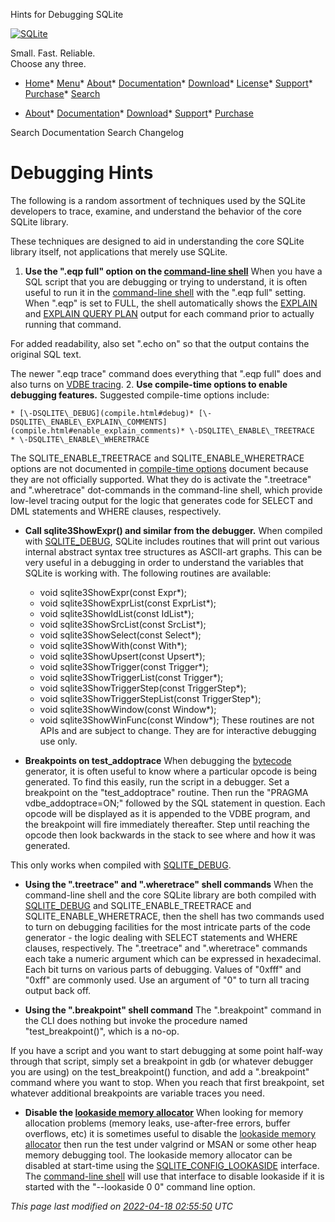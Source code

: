 




Hints for Debugging SQLite




[![SQLite](images/sqlite370_banner.gif)](index.html)


Small. Fast. Reliable.  
Choose any three.


* [Home](index.html)* [Menu](javascript:void(0))* [About](about.html)* [Documentation](docs.html)* [Download](download.html)* [License](copyright.html)* [Support](support.html)* [Purchase](prosupport.html)* [Search](javascript:void(0))




* [About](about.html)* [Documentation](docs.html)* [Download](download.html)* [Support](support.html)* [Purchase](prosupport.html)






Search Documentation
Search Changelog







# Debugging Hints



The following is a random assortment of techniques used by the
SQLite developers to trace, examine, and understand the behavior of the
core SQLite library.


These techniques are designed to aid in understanding the
core SQLite library itself, not applications that merely use SQLite.

1. **Use the ".eqp full" option on the [command\-line shell](cli.html)**
When you have a SQL script that you are debugging or trying
to understand, it is often useful to run it in the [command\-line shell](cli.html)
with the ".eqp full" setting. When ".eqp" is set to FULL, the shell
automatically shows the [EXPLAIN](lang_explain.html) and [EXPLAIN QUERY PLAN](eqp.html) output for
each command prior to actually running that command.

For added readability, also set ".echo on" so that the output contains
the original SQL text.

The newer ".eqp trace" command does everything that ".eqp full" does
and also turns on [VDBE tracing](pragma.html#pragma_vdbe_trace).
2. **Use compile\-time options to enable debugging features.**
Suggested compile\-time options include:

	* [\-DSQLITE\_DEBUG](compile.html#debug)* [\-DSQLITE\_ENABLE\_EXPLAIN\_COMMENTS](compile.html#enable_explain_comments)* \-DSQLITE\_ENABLE\_TREETRACE
	* \-DSQLITE\_ENABLE\_WHERETRACE
The SQLITE\_ENABLE\_TREETRACE and SQLITE\_ENABLE\_WHERETRACE options
are not documented in [compile\-time options](compile.html) document because they
are not officially supported. What they do is activate the
".treetrace" and ".wheretrace" dot\-commands in the command\-line
shell, which provide low\-level tracing output for the logic that
generates code for SELECT and DML statements and WHERE clauses, respectively.

- **Call sqlite3ShowExpr() and similar from the debugger.**
When compiled with [SQLITE\_DEBUG](compile.html#debug), SQLite includes routines that will
print out various internal abstract syntax tree structures as ASCII\-art graphs.
This can be very useful in a debugging in order to understand the variables
that SQLite is working with. The following routines are available:


	* void sqlite3ShowExpr(const Expr\*);
	* void sqlite3ShowExprList(const ExprList\*);
	* void sqlite3ShowIdList(const IdList\*);
	* void sqlite3ShowSrcList(const SrcList\*);
	* void sqlite3ShowSelect(const Select\*);
	* void sqlite3ShowWith(const With\*);
	* void sqlite3ShowUpsert(const Upsert\*);
	* void sqlite3ShowTrigger(const Trigger\*);
	* void sqlite3ShowTriggerList(const Trigger\*);
	* void sqlite3ShowTriggerStep(const TriggerStep\*);
	* void sqlite3ShowTriggerStepList(const TriggerStep\*);
	* void sqlite3ShowWindow(const Window\*);
	* void sqlite3ShowWinFunc(const Window\*);
These routines are not APIs and are subject to change. They are
for interactive debugging use only.

- **Breakpoints on test\_addoptrace**
When debugging the [bytecode](opcode.html) generator, it is often useful to know
where a particular opcode is being generated. To find this easily,
run the script in a debugger. Set a breakpoint on the "test\_addoptrace"
routine. Then run the "PRAGMA vdbe\_addoptrace\=ON;" followed by the
SQL statement in question. Each opcode will be displayed as it is
appended to the VDBE program, and the breakpoint will fire immediately
thereafter. Step until reaching the opcode then look backwards
in the stack to see where and how it was generated.

This only works when compiled with [SQLITE\_DEBUG](compile.html#debug).

- **Using the ".treetrace" and ".wheretrace" shell commands**
When the command\-line shell and the core SQLite library are
both compiled with [SQLITE\_DEBUG](compile.html#debug) and
SQLITE\_ENABLE\_TREETRACE and SQLITE\_ENABLE\_WHERETRACE, then the
shell has two commands used to turn on debugging facilities for the
most intricate parts of the code generator \- the logic dealing with
SELECT statements and WHERE clauses, respectively.
The ".treetrace" and ".wheretrace" commands each take a numeric
argument which can be expressed in hexadecimal. Each bit turns on
various parts of debugging. Values of "0xfff" and "0xff" are commonly
used. Use an argument of "0" to turn all tracing output back off.

- **Using the ".breakpoint" shell command**
The ".breakpoint" command in the CLI does nothing but invoke the
procedure named "test\_breakpoint()", which is a no\-op.

If you have a script and you want to start debugging at some point
half\-way through that script, simply set a breakpoint in gdb (or whatever
debugger you are using) on the test\_breakpoint() function, and add a
".breakpoint" command where you want to stop. When you reach that first
breakpoint, set whatever additional breakpoints are variable traces you
need.

- **Disable the [lookaside memory allocator](malloc.html#lookaside)**
When looking for memory allocation problems (memory leaks, use\-after\-free
errors, buffer overflows, etc) it is sometimes useful to disable the
[lookaside memory allocator](malloc.html#lookaside) then run the test under valgrind or MSAN or
some other heap memory debugging tool.
The lookaside memory allocator can 
be disabled at start\-time using the [SQLITE\_CONFIG\_LOOKASIDE](c3ref/c_config_covering_index_scan.html#sqliteconfiglookaside)
interface. The [command\-line shell](cli.html) will use that interface to
disable lookaside if it is started with the "\-\-lookaside 0 0"
command line option.




*This page last modified on [2022\-04\-18 02:55:50](https://sqlite.org/docsrc/honeypot) UTC* 






